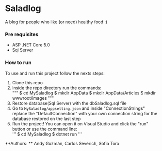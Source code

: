 # Saladlog

A blog for people who like (or need) healthy food :)  
  
### Pre requisites
* ASP .NET Core 5.0
* Sql Server  
  
### How to run
To use and run this project follow the nexts steps:
1. Clone this repo
2. Inside the repo directory run the commands:  
	"""
	$ cd MySaladlog
	$ mkdir AppData
	$ mkdir AppData/Articles
	$ mkdir wwwroot/images
	"""  
3. Restore database(Sql Server) with the dbSaladlog.sql file
4. Go to `MySaladlog/appsetting.json` and inside "ConnectionStrings" replace the "DefaultConnection" with your
own connection string for the database restored on the last step
4. Run the project! You can open it on Visual Studio and click the "run" button or use the command line:  
	'''
	$ cd MySaladlog
	$ dotnet run
	'''  
  
  
**Authors: ** Andy Guzmán, Carlos Severich, Sofia Toro